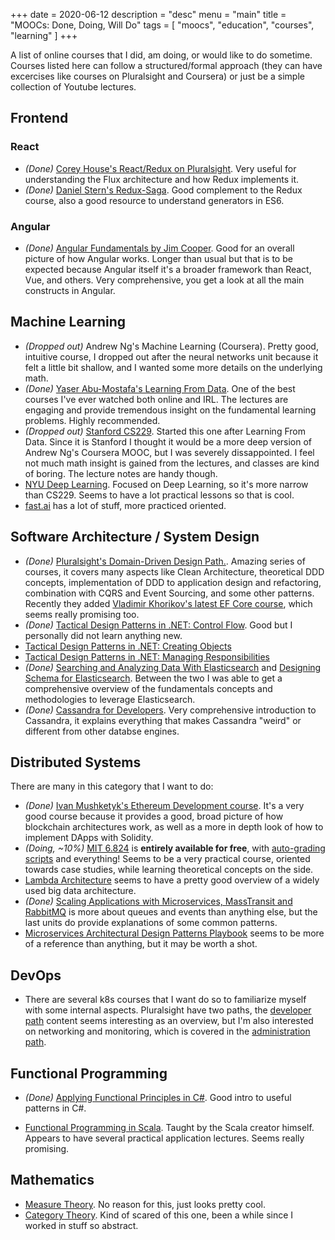 +++
date = 2020-06-12
description = "desc"
menu =  "main"
title = "MOOCs: Done, Doing, Will Do"
tags = [
    "moocs",
    "education",
    "courses",
	"learning"
]
+++

A list of online courses that I did, am doing, or would like to do sometime. Courses listed here can follow a structured/formal approach (they can have excercises like courses on Pluralsight and Coursera) or just be a simple collection of Youtube lectures.

## Frontend

### React
- _(Done)_ [Corey House's React/Redux on Pluralsight](https://app.pluralsight.com/library/courses/react-redux-react-router-es6/table-of-contents). Very useful for understanding the Flux architecture and how Redux implements it.
- _(Done)_ [Daniel Stern's Redux-Saga](https://app.pluralsight.com/library/courses/redux-saga/table-of-contents). Good complement to the Redux course, also a good resource to understand generators in ES6.

### Angular
- _(Done)_ [Angular Fundamentals by Jim Cooper](https://app.pluralsight.com/library/courses/angular-fundamentals/table-of-contents). Good for an overall picture of how Angular works. Longer than usual but that is to be expected because Angular itself it's a broader framework than React, Vue, and others. Very comprehensive, you get a look at all the main constructs in Angular.

## Machine Learning

- _(Dropped out)_ Andrew Ng's Machine Learning (Coursera). Pretty good, intuitive course, I dropped out after the neural networks unit because it felt a little bit shallow, and I wanted some more details on the underlying math.
- _(Done)_ [Yaser Abu-Mostafa's Learning From Data](https://work.caltech.edu/telecourse). One of the best courses I've ever watched both online and IRL. The lectures are engaging and provide tremendous insight on the fundamental learning problems. Highly recommended.
- _(Dropped out)_ [Stanford CS229](https://www.youtube.com/playlist?list=PLoROMvodv4rMiGQp3WXShtMGgzqpfVfbU). Started this one after Learning From Data. Since it is Stanford I thought it would be a more deep version of Andrew Ng's Coursera MOOC, but I was severely dissappointed. I feel not much math insight is gained from the lectures, and classes are kind of boring. The lecture notes are handy though.
- [NYU Deep Learning](https://www.youtube.com/watch?v=0bMe_vCZo30&list=PLLHTzKZzVU9eaEyErdV26ikyolxOsz6mq). Focused on Deep Learning, so it's more narrow than CS229. Seems to have a lot practical lessons so that is cool.
- [fast.ai](http://fast.ai) has a lot of stuff, more practiced oriented.

## Software Architecture / System Design
- _(Done)_ [Pluralsight's Domain-Driven Design Path.](https://app.pluralsight.com/paths/skill/domain-driven-design). Amazing series of courses, it covers many aspects like Clean Architecture, theoretical DDD concepts, implementation of DDD to application design and refactoring, combination with CQRS and Event Sourcing, and some other patterns. Recently they added [Vladimir Khorikov's latest EF Core course](https://app.pluralsight.com/library/courses/ddd-ef-core-preserving-encapsulation/table-of-contents), which seems really promising too.
- _(Done)_ [Tactical Design Patterns in .NET: Control Flow](https://app.pluralsight.com/library/courses/tactical-design-patterns-dot-net-control-flow/table-of-contents). Good but I personally did not learn anything new.
- [Tactical Design Patterns in .NET: Creating Objects](https://app.pluralsight.com/library/courses/tactical-design-patternsdot-net/table-of-contents)
- [Tactical Design Patterns in .NET: Managing Responsibilities](https://app.pluralsight.com/library/courses/tactical-design-patterns-dotnet-managing-responsibilities/table-of-contents)
- _(Done)_ [Searching and Analyzing Data With Elasticsearch](https://www.pluralsight.com/courses/elasticsearch-analyzing-data) and [Designing Schema for Elasticsearch](https://app.pluralsight.com/library/courses/elasticsearch-designing-schema/table-of-contents). Between the two I was able to get a comprehensive overview of the fundamentals concepts and methodologies to leverage Elasticsearch.
- _(Done)_ [Cassandra for Developers](https://app.pluralsight.com/library/courses/cassandra-developers/table-of-contents). Very comprehensive introduction to Cassandra, it explains everything that makes Cassandra "weird" or different from other databse engines.

## Distributed Systems
There are many in this category that I want to do:

- _(Done)_ [Ivan Mushketyk's Ethereum Development course](https://app.pluralsight.com/library/courses/ethereum-blockchain-developing-applications/table-of-contents). It's a very good course because it provides a good, broad picture of how blockchain architectures work, as well as a more in depth look of how to implement DApps with Solidity.
- _(Doing, ~10%)_ [MIT 6.824](https://www.youtube.com/playlist?list=PLrw6a1wE39_tb2fErI4-WkMbsvGQk9_UB) is **entirely available for free**, with [auto-grading scripts](https://pdos.csail.mit.edu/6.824/index.html) and everything! Seems to be a very practical course, oriented towards case studies, while learning theoretical concepts on the side.
- [Lambda Architecture](https://app.pluralsight.com/library/courses/spark-kafka-cassandra-applying-lambda-architecture/table-of-contents) seems to have a pretty good overview of a widely used big data architecture.
- _(Done)_ [Scaling Applications with Microservices, MassTransit and RabbitMQ](https://app.pluralsight.com/library/courses/masstransit-rabbitmq-scaling-microservices/table-of-contents) is more about queues and events than anything else, but the last units do provide explanations of some common patterns.
- [Microservices Architectural Design Patterns Playbook](https://app.pluralsight.com/library/courses/microservices-architectural-design-patterns-playbook/table-of-contents) seems to be more of a reference than anything, but it may be worth a shot.


## DevOps
- There are several k8s courses that I want do so to familiarize myself with some internal aspects. Pluralsight have two paths, the [developer path](https://app.pluralsight.com/paths/skill/using-kubernetes-as-a-developer) content seems interesting as an overview, but I'm also interested on networking and monitoring, which is covered in the [administration path](https://app.pluralsight.com/paths/skill/kubernetes-administration).

## Functional Programming
- _(Done)_ [Applying Functional Principles in C#](https://app.pluralsight.com/library/courses/csharp-applying-functional-principles/table-of-contents). Good intro to useful patterns in C#. 

- [Functional Programming in Scala](https://www.coursera.org/specializations/scala). Taught by the Scala creator himself. Appears to have several practical application lectures. Seems really promising.

## Mathematics
- [Measure Theory](https://www.youtube.com/playlist?list=PLBh2i93oe2qvMVqAzsX1Kuv6-4fjazZ8j). No reason for this, just looks pretty cool.
- [Category Theory](https://www.youtube.com/user/DrBartosz/playlists). Kind of scared of this one, been a while since I worked in stuff so abstract.